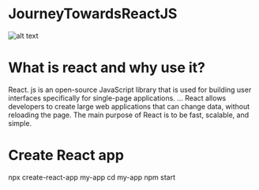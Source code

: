 # JourneyTowardsReactJS

![alt text](https://www.andreasreiterer.at/wp-content/uploads/2017/11/react-logo-825x510.jpg)



# What is react and why use it?
React. js is an open-source JavaScript library that is used for building user interfaces specifically for single-page applications. ... React allows developers to create large web applications that can change data, without reloading the page. The main purpose of React is to be fast, scalable, and simple.

# Create React app
npx create-react-app my-app
cd my-app
npm start
